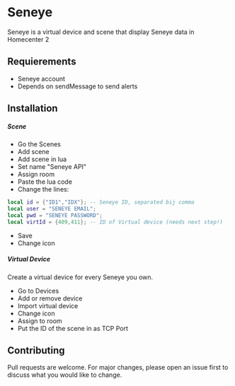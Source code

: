 # Seneye
Seneye is a virtual device and scene that display Seneye data in Homecenter 2

## Requierements
- Seneye account
- Depends on sendMessage to send alerts

## Installation

##### Scene
- Go the Scenes
- Add scene
- Add scene in lua
- Set name "Seneye API"
- Assign room
- Paste the lua code
- Change the lines:
```lua
local id = {"ID1","IDX"}; -- Seneye ID, separated bij comma
local user = "SENEYE EMAIL";
local pwd = "SENEYE PASSWORD";
local virtId = {409,411}; -- ID of Virtual device (needs next step!)
```
- Save
- Change icon

##### Virtual Device
Create a virtual device for every Seneye you own.
- Go to Devices
- Add or remove device
- Import virtual device
- Change icon
- Assign to room
- Put the ID of the scene in as TCP Port


## Contributing
Pull requests are welcome. For major changes, please open an issue first to discuss what you would like to change.
